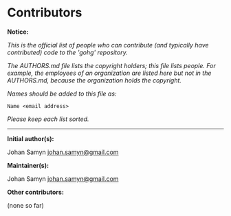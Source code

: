 # Contributors

__Notice:__

*This is the official list of people who can contribute (and typically have
contributed) code to the 'gohg' repository.*

*The AUTHORS.md file lists the copyright holders; this file lists people.
For example, the employees of an organization are listed here but not in
the AUTHORS.md, because the organization holds the copyright.*

*Names should be added to this file as:*  

  `Name <email address>`

*Please keep each list sorted.*

---

__Initial author(s):__

Johan Samyn <johan.samyn@gmail.com>

__Maintainer(s):__

Johan Samyn <johan.samyn@gmail.com>

__Other contributors:__

(none so far)
